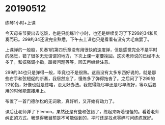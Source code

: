 # 20190512

练琴1小时+上课

今天母亲节要出去吃饭，也是只能练1个小时，也还是继续复习了下299的34和贝奏而已。299的34还没完全熟悉，下午去上课也只是看看有没有大毛病罢了。

上课弹的一般般，贝奏1的第四乐章没有用很快的速度弹，但是感觉完全不是平时的感觉，错了很多无无谓谓的地方，下次上课一定要挽回。这次老师说的已经不太多了，和弦强调小指，踏板问题等等，回去再继续注意。

299的34也只是弹得一般，毕竟也不是很熟。这首没有太多东西好说的，就是那些右手和弦短促的断奏，我居然忘了，慢练多了弹得拖沓了。之后问了下299的22轮指，好像也就是练咯，没太好办法。我觉得能尽早还是尽早练好，等以后要用的时候能直接用上。

布置了一首门德尔松的无词歌，真好听，又开始有动力了。

课后让老师弹了下lemon，果然还是有些和弦错了，练起来听着怪怪的。看着老师纠正的方式，我觉得我目前是不可能做到的，平时还是找点零碎时间练练就好。
